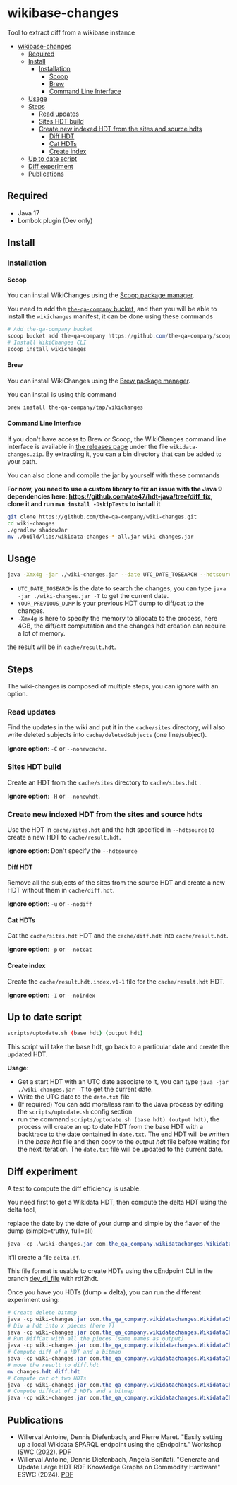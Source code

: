 # wikibase-changes

Tool to extract diff from a wikibase instance

- [wikibase-changes](#wikibase-changes)
  - [Required](#required)
  - [Install](#install)
    - [Installation](#installation)
      - [Scoop](#scoop)
      - [Brew](#brew)
      - [Command Line Interface](#command-line-interface)
  - [Usage](#usage)
  - [Steps](#steps)
    - [Read updates](#read-updates)
    - [Sites HDT build](#sites-hdt-build)
    - [Create new indexed HDT from the sites and source hdts](#create-new-indexed-hdt-from-the-sites-and-source-hdts)
      - [Diff HDT](#diff-hdt)
      - [Cat HDTs](#cat-hdts)
      - [Create index](#create-index)
  - [Up to date script](#up-to-date-script)
  - [Diff experiment](#diff-experiment)
  - [Publications](#publications)

## Required

- Java 17
- Lombok plugin (Dev only)

## Install

### Installation

#### Scoop

You can install WikiChanges using the [Scoop package manager](http://scoop.sh/).

You need to add the [`the-qa-company` bucket](https://github.com/the-qa-company/scoop-bucket), and then you will be able to install the `wikichanges` manifest, it can be done using these commands

```powershell
# Add the-qa-company bucket
scoop bucket add the-qa-company https://github.com/the-qa-company/scoop-bucket.git
# Install WikiChanges CLI
scoop install wikichanges
```

#### Brew

You can install WikiChanges using the [Brew package manager](http://brew.sh/).

You can install is using this command

```bash
brew install the-qa-company/tap/wikichanges
```

#### Command Line Interface

If you don't have access to Brew or Scoop, the WikiChanges command line interface is available in [the releases page](https://github.com/the-qa-company/wiki-changes/releases) under the file `wikidata-changes.zip`. By extracting it, you can a bin directory that can be added to your path.

You can also clone and compile the jar by yourself with these commands

**For now, you need to use a custom library to fix an issue with the Java 9 dependencies here: https://github.com/ate47/hdt-java/tree/diff_fix, clone it and run `mvn install -DskipTests` to isntall it**

```bash
git clone https://github.com/the-qa-company/wiki-changes.git
cd wiki-changes
./gradlew shadowJar
mv ./build/libs/wikidata-changes-*-all.jar wiki-changes.jar
```

## Usage

```bash
java -Xmx4g -jar ./wiki-changes.jar --date UTC_DATE_TOSEARCH --hdtsource YOUR_PREVIOUS_DUMP
```

- `UTC_DATE_TOSEARCH` is the date to search the changes, you can type `java -jar ./wiki-changes.jar -T` to get the current date.
- `YOUR_PREVIOUS_DUMP` is your previous HDT dump to diff/cat to the changes.
- `-Xmx4g` is here to specify the memory to allocate to the process, here 4GB, the diff/cat computation and the changes hdt creation can require a lot of memory.

the result will be in `cache/result.hdt`.


## Steps

The wiki-changes is composed of multiple steps, you can ignore with an option.

### Read updates

Find the updates in the wiki and put it in the `cache/sites` directory, will also write deleted subjects into `cache/deletedSubjects` (one line/subject).

**Ignore option**: `-C` or `--nonewcache`.

### Sites HDT build

Create an HDT from the `cache/sites` directory to `cache/sites.hdt` .

**Ignore option**: `-H` or `--nonewhdt`.

### Create new indexed HDT from the sites and source hdts

Use the HDT in `cache/sites.hdt` and the hdt specified in `--hdtsource` to create a new HDT to `cache/result.hdt`.

**Ignore option**: Don't specify the `--hdtsource`

#### Diff HDT

Remove all the subjects of the sites from the source HDT and create a new HDT without them in `cache/diff.hdt`.

**Ignore option**: `-u` or `--nodiff`

#### Cat HDTs

Cat the `cache/sites.hdt` HDT and the `cache/diff.hdt` into `cache/result.hdt`.

**Ignore option**: `-p` or `--notcat`

#### Create index

Create the `cache/result.hdt.index.v1-1` file for the `cache/result.hdt` HDT.

**Ignore option**: `-I` or `--noindex`

## Up to date script

```bash
scripts/uptodate.sh (base hdt) (output hdt)
```

This script will take the base hdt, go back to a particular date and create the updated HDT.

**Usage**:

- Get a start HDT with an UTC date associate to it, you can type `java -jar ./wiki-changes.jar -T` to get the current date.
- Write the UTC date to the `date.txt` file
- (If required) You can add more/less ram to the Java process by editing the `scripts/uptodate.sh` config section
- run the command `scripts/uptodate.sh (base hdt) (output hdt)`, the process will create an up to date HDT from the base HDT with a backtrace to the date contained in `date.txt`. The end HDT will be written in the *base hdt* file and then copy to the *output hdt* file before waiting for the next iteration. The `date.txt` file will be updated to the current date.

## Diff experiment

A test to compute the diff efficiency is usable.

You need first to get a Wikidata HDT, then compute the delta HDT using the delta tool,

replace the date by the date of your dump and simple by the flavor of the dump (simple=truthy, full=all)

```powershell
java -cp .\wiki-changes.jar com.the_qa_company.wikidatachanges.WikidataChangesDelta --date 2023-10-31T00:40:00Z -f simple -m 0 -S 10000
```

It'll create a file `delta.df`.

This file format is usable to create HDTs using the qEndpoint CLI in the branch [dev_dl_file](https://github.com/the-qa-company/qEndpoint/tree/dev_dl_file) with rdf2hdt.

Once you have you HDTs (dump + delta), you can run the different experiment using:

```powershell
# Create delete bitmap
java -cp wiki-changes.jar com.the_qa_company.wikidatachanges.WikidataChangesCompute bitmap delta.hdt wikidata.hdt bitmap.bin
# Div a hdt into x pieces (here 7)
java -cp wiki-changes.jar com.the_qa_company.wikidatachanges.WikidataChangesCompute div delta.hdt 7
# Run DiffCat with all the pieces (same names as output)
java -cp wiki-changes.jar com.the_qa_company.wikidatachanges.WikidataChangesCompute mergediff wikidata.hdt bitmap.bin delta.hdt 7
# Compute diff of a HDT and a bitmap
java -cp wiki-changes.jar com.the_qa_company.wikidatachanges.WikidataChangesCompute diffonly wikidata.hdt bitmap.bin
# move the result to diff.hdt
mv changes.hdt diff.hdt
# Compute cat of two HDTs
java -cp wiki-changes.jar com.the_qa_company.wikidatachanges.WikidataChangesCompute catonly diff.hdt delta.hdt
# Compute diffcat of 2 HDTs and a bitmap
java -cp wiki-changes.jar com.the_qa_company.wikidatachanges.WikidataChangesCompute catdiffonly wikidata.hdt bitmap.bin delta.hdt
```

## Publications

- Willerval Antoine, Dennis Diefenbach, and Pierre Maret. "Easily setting up a local Wikidata SPARQL endpoint using the qEndpoint." Workshop ISWC (2022). [PDF](https://www.researchgate.net/publication/364321138_Easily_setting_up_a_local_Wikidata_SPARQL_endpoint_using_the_qEndpoint)
- Willerval Antoine, Dennis Diefenbach, Angela Bonifati. "Generate and Update Large HDT RDF Knowledge Graphs on Commodity Hardware" ESWC (2024). [PDF](https://www.researchgate.net/publication/379507028_Generate_and_Update_Large_HDT_RDF_Knowledge_Graphs_on_Commodity_Hardware)
